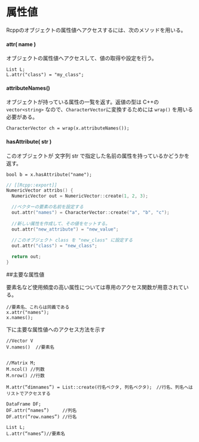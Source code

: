 # 属性値

Rcppのオブジェクトの属性値へアクセスするには、次のメソッドを用いる。

#### attr( name )

オブジェクトの属性値へアクセスして、値の取得や設定を行う。

```
List L;
L.attr("class") = "my_class";
```

#### attributeNames()

オブジェクトが持っている属性の一覧を返す。返値の型は C++の`vector<string>` なので、`CharacterVector`に変換するためには `wrap()` を用いる必要がある。

```
CharacterVector ch = wrap(x.attributeNames());
```
#### hasAttribute( str )

このオブジェクトが 文字列 str で指定した名前の属性を持っているかどうかを返す。

```
bool b = x.hasAttribute("name");
```

```cpp
// [[Rcpp::export]]
NumericVector attribs() {
  NumericVector out = NumericVector::create(1, 2, 3);

  //ベクターの要素の名前を設定する
  out.attr("names") = CharacterVector::create("a", "b", "c");
  
  //新しい属性を作成して、その値をセットする。
  out.attr("new_attribute") = "new_value";
  
  //このオブジェクト class を "new_class" に設定する
  out.attr("class") = "new_class";

  return out;
}
```

##主要な属性値

要素名など使用頻度の高い属性については専用のアクセス関数が用意されている。

```
//要素名、これらは同義である
x.attr("names");
x.names();
```

下に主要な属性値へのアクセス方法を示す

```
//Vector V
V.names()  //要素名


//Matrix M;
M.ncol() //列数
M.nrow() //行数

M.attr(“dimnames”) = List::create(行名ベクタ, 列名ベクタ);　//行名、列名へはリストでアクセスする　

DataFrame DF;
DF.attr(“names”)     //列名
DF.attr(“row.names”) //行名

List L;
L.attr(“names”)//要素名
```


















